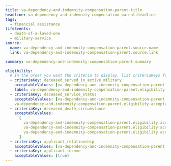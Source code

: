```yaml
---
title: va-dependency-and-indemnity-compensation-parent.title
headline: va-dependency-and-indemnity-compensation-parent.headline
tags:
  - financial assistance
lifeEvents:
  - death-of-a-loved-one
  - military-service
source:
  name: va-dependency-and-indemnity-compensation-parent.source.name
  link: va-dependency-and-indemnity-compensation-parent.source.link

summary: va-dependency-and-indemnity-compensation-parent.summary

eligibility:
  # In the order you want the criteria to display, list criteriaKeys from the csv here, each followed by a comma-separated list of which values indicate eligibility for that criteria. Wrap individual values in quotes if they have inner commas.
  - criteriaKey: deceased_served_in_active_military
    acceptableValues: [va-dependency-and-indemnity-compensation-parent.eligibility.acceptableValues]
    label: va-dependency-and-indemnity-compensation-parent.eligibility.label
  - criteriaKey: deceased_service_status
    acceptableValues: [va-dependency-and-indemnity-compensation-parent.eligibility.acceptableValues1, 
    va-dependency-and-indemnity-compensation-parent.eligibility.acceptableValues2]
  - criteriaKey: deceased_death_circumstance
    acceptableValues:
      [
        va-dependency-and-indemnity-compensation-parent.eligibility.acceptableValues3,
        va-dependency-and-indemnity-compensation-parent.eligibility.acceptableValues4,
        va-dependency-and-indemnity-compensation-parent.eligibility.acceptableValues5,
      ]
  - criteriaKey: applicant_relationship
    acceptableValues: [va-dependency-and-indemnity-compensation-parent.eligibility.acceptableValues6]
  - criteriaKey: applicant_income
    acceptableValues: [true]
---
```

